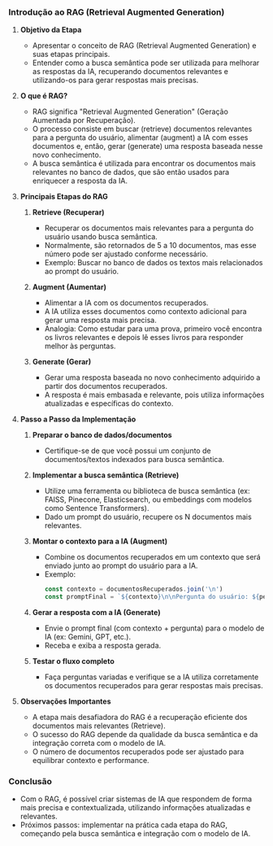 ### Introdução ao RAG (Retrieval Augmented Generation)

1. **Objetivo da Etapa**

   - Apresentar o conceito de RAG (Retrieval Augmented Generation) e suas etapas principais.
   - Entender como a busca semântica pode ser utilizada para melhorar as respostas da IA, recuperando documentos relevantes e utilizando-os para gerar respostas mais precisas.

2. **O que é RAG?**

   - RAG significa "Retrieval Augmented Generation" (Geração Aumentada por Recuperação).
   - O processo consiste em buscar (retrieve) documentos relevantes para a pergunta do usuário, alimentar (augment) a IA com esses documentos e, então, gerar (generate) uma resposta baseada nesse novo conhecimento.
   - A busca semântica é utilizada para encontrar os documentos mais relevantes no banco de dados, que são então usados para enriquecer a resposta da IA.

3. **Principais Etapas do RAG**

   1. **Retrieve (Recuperar)**

      - Recuperar os documentos mais relevantes para a pergunta do usuário usando busca semântica.
      - Normalmente, são retornados de 5 a 10 documentos, mas esse número pode ser ajustado conforme necessário.
      - Exemplo: Buscar no banco de dados os textos mais relacionados ao prompt do usuário.

   2. **Augment (Aumentar)**

      - Alimentar a IA com os documentos recuperados.
      - A IA utiliza esses documentos como contexto adicional para gerar uma resposta mais precisa.
      - Analogia: Como estudar para uma prova, primeiro você encontra os livros relevantes e depois lê esses livros para responder melhor às perguntas.

   3. **Generate (Gerar)**
      - Gerar uma resposta baseada no novo conhecimento adquirido a partir dos documentos recuperados.
      - A resposta é mais embasada e relevante, pois utiliza informações atualizadas e específicas do contexto.

4. **Passo a Passo da Implementação**

   1. **Preparar o banco de dados/documentos**

      - Certifique-se de que você possui um conjunto de documentos/textos indexados para busca semântica.

   2. **Implementar a busca semântica (Retrieve)**

      - Utilize uma ferramenta ou biblioteca de busca semântica (ex: FAISS, Pinecone, Elasticsearch, ou embeddings com modelos como Sentence Transformers).
      - Dado um prompt do usuário, recupere os N documentos mais relevantes.

   3. **Montar o contexto para a IA (Augment)**

      - Combine os documentos recuperados em um contexto que será enviado junto ao prompt do usuário para a IA.
      - Exemplo:
        ```js
        const contexto = documentosRecuperados.join('\n')
        const promptFinal = `${contexto}\n\nPergunta do usuário: ${pergunta}`
        ```

   4. **Gerar a resposta com a IA (Generate)**

      - Envie o prompt final (com contexto + pergunta) para o modelo de IA (ex: Gemini, GPT, etc.).
      - Receba e exiba a resposta gerada.

   5. **Testar o fluxo completo**
      - Faça perguntas variadas e verifique se a IA utiliza corretamente os documentos recuperados para gerar respostas mais precisas.

5. **Observações Importantes**

   - A etapa mais desafiadora do RAG é a recuperação eficiente dos documentos mais relevantes (Retrieve).
   - O sucesso do RAG depende da qualidade da busca semântica e da integração correta com o modelo de IA.
   - O número de documentos recuperados pode ser ajustado para equilibrar contexto e performance.

### Conclusão

- Com o RAG, é possível criar sistemas de IA que respondem de forma mais precisa e contextualizada, utilizando informações atualizadas e relevantes.
- Próximos passos: implementar na prática cada etapa do RAG, começando pela busca semântica e integração com o modelo de IA.

